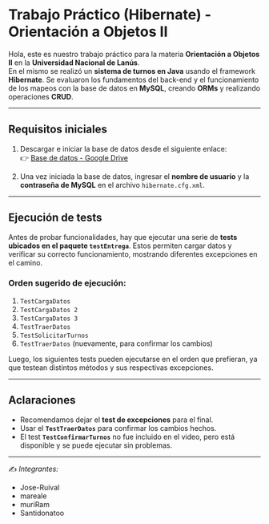# Trabajo Práctico (Hibernate) - Orientación a Objetos II

Hola, este es nuestro trabajo práctico para la materia **Orientación a Objetos II** en la **Universidad Nacional de Lanús**.  
En el mismo se realizó un **sistema de turnos en Java** usando el framework **Hibernate**. Se evaluaron los fundamentos del back-end y el funcionamiento de los mapeos con la base de datos en **MySQL**, creando **ORMs** y realizando operaciones **CRUD**.

---

## Requisitos iniciales

1. Descargar e iniciar la base de datos desde el siguiente enlace:  
   👉 [Base de datos - Google Drive](https://drive.google.com/file/d/1Kv_b5uuvSkBwssVPs4_BxxI78i2TPvDD/view?usp=sharing)

2. Una vez iniciada la base de datos, ingresar el **nombre de usuario** y la **contraseña de MySQL** en el archivo `hibernate.cfg.xml`.

---

## Ejecución de tests

Antes de probar funcionalidades, hay que ejecutar una serie de **tests ubicados en el paquete `testEntrega`**. Estos permiten cargar datos y verificar su correcto funcionamiento, mostrando diferentes excepciones en el camino.

### Orden sugerido de ejecución:

1. `TestCargaDatos`  
2. `TestCargaDatos 2`  
3. `TestCargaDatos 3`  
4. `TestTraerDatos`  
5. `TestSolicitarTurnos`  
6. `TestTraerDatos` (nuevamente, para confirmar los cambios)

Luego, los siguientes tests pueden ejecutarse en el orden que prefieran, ya que testean distintos métodos y sus respectivas excepciones.

---

## Aclaraciones

- Recomendamos dejar el **test de excepciones** para el final.
- Usar el **`TestTraerDatos`** para confirmar los cambios hechos.
- El test **`TestConfirmarTurnos`** no fue incluido en el video, pero está disponible y se puede ejecutar sin problemas.

---

✍️ *Integrantes:*  
- Jose-Ruival
- mareale
- muriRam
- Santidonatoo
